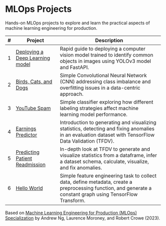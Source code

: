 # MLOps Projects

Hands-on MLOps projects to explore and learn the practical aspects of machine learning engineering for production.

| #   | Project                                                               | Description                                                                                                                                                  |
| --- | --------------------------------------------------------------------- | ------------------------------------------------------------------------------------------------------------------------------------------------------------ |
| 1   | [Deploying a Deep Learning model](01-deploying-a-deep-learning-model) | Rapid guide to deploying a computer vision model trained to identify common objects in images using YOLOv3 model and FastAPI.                                |
| 2   | [Birds, Cats, and Dogs](02-data-centric-approach)                     | Simple Convolutional Neural Network (CNN) addressing class imbalance and overfitting issues in a data-centric approach.                                      |
| 3   | [YouTube Spam](03-data-labeling)                                      | Simple classifier exploring how different labeling strategies affect machine learning model performance.                                                     |
| 4   | [Earnings Predictor](04-tensorflow-data-validation)                   | Introduction to generating and visualizing statistics, detecting and fixing anomalies in an evaluation dataset with TensorFlow Data Validation (TFDV).       |
| 5   | [Predicting Patient Readmission](05-data-validation)                  | In-depth look at TFDV to generate and visualize statistics from a dataframe, infer a dataset schema, calculate, visualize, and fix anomalies.                |
| 6   | [Hello World](06-simple-feature-engineering)                          | Simple feature engineering task to collect data, define metadata, create a preprocessing function, and generate a constant graph using TensorFlow Transform. |

Based on [Machine Learning Engineering for Production (MLOps) Specialization](https://www.deeplearning.ai/courses/machine-learning-engineering-for-production-mlops/) by Andrew Ng, Laurence Moroney, and Robert Crowe (2023).
